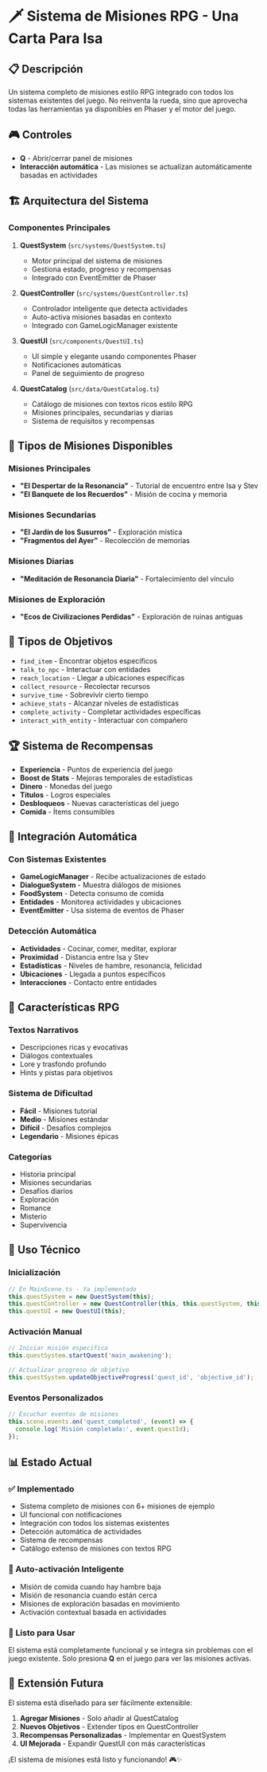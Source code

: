 # 🗡️ Sistema de Misiones RPG - Una Carta Para Isa

## 📋 Descripción

Un sistema completo de misiones estilo RPG integrado con todos los sistemas existentes del juego. No reinventa la rueda, sino que aprovecha todas las herramientas ya disponibles en Phaser y el motor del juego.

## 🎮 Controles

- **Q** - Abrir/cerrar panel de misiones
- **Interacción automática** - Las misiones se actualizan automáticamente basadas en actividades

## 🏗️ Arquitectura del Sistema

### Componentes Principales

1. **QuestSystem** (`src/systems/QuestSystem.ts`)
   - Motor principal del sistema de misiones
   - Gestiona estado, progreso y recompensas
   - Integrado con EventEmitter de Phaser

2. **QuestController** (`src/systems/QuestController.ts`)
   - Controlador inteligente que detecta actividades
   - Auto-activa misiones basadas en contexto
   - Integrado con GameLogicManager existente

3. **QuestUI** (`src/components/QuestUI.ts`)
   - UI simple y elegante usando componentes Phaser
   - Notificaciones automáticas
   - Panel de seguimiento de progreso

4. **QuestCatalog** (`src/data/QuestCatalog.ts`)
   - Catálogo de misiones con textos ricos estilo RPG
   - Misiones principales, secundarias y diarias
   - Sistema de requisitos y recompensas

## 🎯 Tipos de Misiones Disponibles

### Misiones Principales
- **"El Despertar de la Resonancia"** - Tutorial de encuentro entre Isa y Stev
- **"El Banquete de los Recuerdos"** - Misión de cocina y memoria

### Misiones Secundarias
- **"El Jardín de los Susurros"** - Exploración mística
- **"Fragmentos del Ayer"** - Recolección de memorias

### Misiones Diarias
- **"Meditación de Resonancia Diaria"** - Fortalecimiento del vínculo

### Misiones de Exploración
- **"Ecos de Civilizaciones Perdidas"** - Exploración de ruinas antiguas

## 🎲 Tipos de Objetivos

- `find_item` - Encontrar objetos específicos
- `talk_to_npc` - Interactuar con entidades
- `reach_location` - Llegar a ubicaciones específicas
- `collect_resource` - Recolectar recursos
- `survive_time` - Sobrevivir cierto tiempo
- `achieve_stats` - Alcanzar niveles de estadísticas
- `complete_activity` - Completar actividades específicas
- `interact_with_entity` - Interactuar con compañero

## 🏆 Sistema de Recompensas

- **Experiencia** - Puntos de experiencia del juego
- **Boost de Stats** - Mejoras temporales de estadísticas
- **Dinero** - Monedas del juego
- **Títulos** - Logros especiales
- **Desbloqueos** - Nuevas características del juego
- **Comida** - Ítems consumibles

## 🤖 Integración Automática

### Con Sistemas Existentes

- **GameLogicManager** - Recibe actualizaciones de estado
- **DialogueSystem** - Muestra diálogos de misiones
- **FoodSystem** - Detecta consumo de comida
- **Entidades** - Monitorea actividades y ubicaciones
- **EventEmitter** - Usa sistema de eventos de Phaser

### Detección Automática

- **Actividades** - Cocinar, comer, meditar, explorar
- **Proximidad** - Distancia entre Isa y Stev
- **Estadísticas** - Niveles de hambre, resonancia, felicidad
- **Ubicaciones** - Llegada a puntos específicos
- **Interacciones** - Contacto entre entidades

## 🎨 Características RPG

### Textos Narrativos
- Descripciones ricas y evocativas
- Diálogos contextuales
- Lore y trasfondo profundo
- Hints y pistas para objetivos

### Sistema de Dificultad
- **Fácil** - Misiones tutorial
- **Medio** - Misiones estándar
- **Difícil** - Desafíos complejos
- **Legendario** - Misiones épicas

### Categorías
- Historia principal
- Misiones secundarias
- Desafíos diarios
- Exploración
- Romance
- Misterio
- Supervivencia

## 🔧 Uso Técnico

### Inicialización
```typescript
// En MainScene.ts - Ya implementado
this.questSystem = new QuestSystem(this);
this.questController = new QuestController(this, this.questSystem, this.dialogueSystem);
this.questUI = new QuestUI(this);
```

### Activación Manual
```typescript
// Iniciar misión específica
this.questSystem.startQuest('main_awakening');

// Actualizar progreso de objetivo
this.questSystem.updateObjectiveProgress('quest_id', 'objective_id');
```

### Eventos Personalizados
```typescript
// Escuchar eventos de misiones
this.scene.events.on('quest_completed', (event) => {
  console.log('Misión completada:', event.questId);
});
```

## 📊 Estado Actual

### ✅ Implementado
- Sistema completo de misiones con 6+ misiones de ejemplo
- UI funcional con notificaciones
- Integración con todos los sistemas existentes
- Detección automática de actividades
- Sistema de recompensas
- Catálogo extenso de misiones con textos RPG

### 🔄 Auto-activación Inteligente
- Misión de comida cuando hay hambre baja
- Misión de resonancia cuando están cerca
- Misiones de exploración basadas en movimiento
- Activación contextual basada en actividades

### 🎯 Listo para Usar
El sistema está completamente funcional y se integra sin problemas con el juego existente. Solo presiona **Q** en el juego para ver las misiones activas.

## 🚀 Extensión Futura

El sistema está diseñado para ser fácilmente extensible:

1. **Agregar Misiones** - Solo añadir al QuestCatalog
2. **Nuevos Objetivos** - Extender tipos en QuestController
3. **Recompensas Personalizadas** - Implementar en QuestSystem
4. **UI Mejorada** - Expandir QuestUI con más características

¡El sistema de misiones está listo y funcionando! 🎮✨